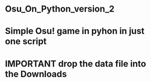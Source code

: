 # Osu_On_Python_version_2
# Simple Osu! game in pyhon in just one script
# IMPORTANT drop the data file into the Downloads
